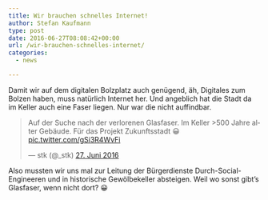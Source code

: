 ```yaml
---
title: Wir brauchen schnelles Internet!
author: Stefan Kaufmann
type: post
date: 2016-06-27T08:08:42+00:00
url: /wir-brauchen-schnelles-internet/
categories:
  - news

---
```

Damit wir auf dem digitalen Bolzplatz auch genügend, äh, Digitales zum Bolzen haben, muss natürlich Internet her. Und angeblich hat die Stadt da im Keller auch eine Faser liegen. Nur war die nicht auffindbar.

<blockquote class="twitter-tweet" data-lang="de">
  <p lang="de" dir="ltr">
    Auf der Suche nach der verlorenen Glasfaser. Im Keller >500 Jahre alter Gebäude. Für das Projekt Zukunftsstadt 😀 <a href="https://t.co/gSi3R4WvFi">pic.twitter.com/gSi3R4WvFi</a>
  </p>
  
  <p>
    &mdash; stk (@_stk) <a href="https://twitter.com/_stk/status/747336786821603329">27. Juni 2016</a>
  </p>
</blockquote>

Also mussten wir uns mal zur Leitung der Bürgerdienste Durch-Social-Engineeren und in historische Gewölbekeller absteigen. Weil wo sonst gibt&#8217;s Glasfaser, wenn nicht dort? 😀